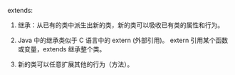 extends:

1. 继承：从已有的类中派生出新的类，新的类可以吸收已有类的属性和行为。

2. Java 中的继承类似于 C 语言中的 extern (外部引用)。
   extern 引用某个函数或变量，extends 继承整个类。

3. 新的类可以任意扩展其他的行为（方法）。
